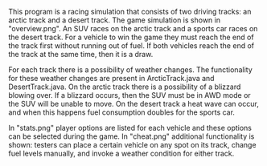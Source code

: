 This program is a racing simulation that consists of two driving tracks: an arctic track and a desert track. The game simulation is shown in "overview.png". An SUV races on the arctic track and a sports car races on the desert track. For a vehicle to win the game they must reach the end of the track first without running out of fuel. If both vehicles reach the end of the track at the same time, then it is a draw. 

For each track there is a possibility of weather changes. The functionality for these weather changes are present in ArcticTrack.java and DesertTrack.java. On the arctic track there is a possibility of a blizzard blowing over. If a blizzard occurs, then the SUV must be in AWD mode or the SUV will be unable to move. On the desert track a heat wave can occur, and when this happens fuel consumption doubles for the sports car. 

In "stats.png" player options are listed for each vehicle and these options can be selected during the game. In "cheat.png" additional functionality is shown: testers can place a certain vehicle on any spot on its track, change fuel levels manually, and invoke a weather condition for either track. 

